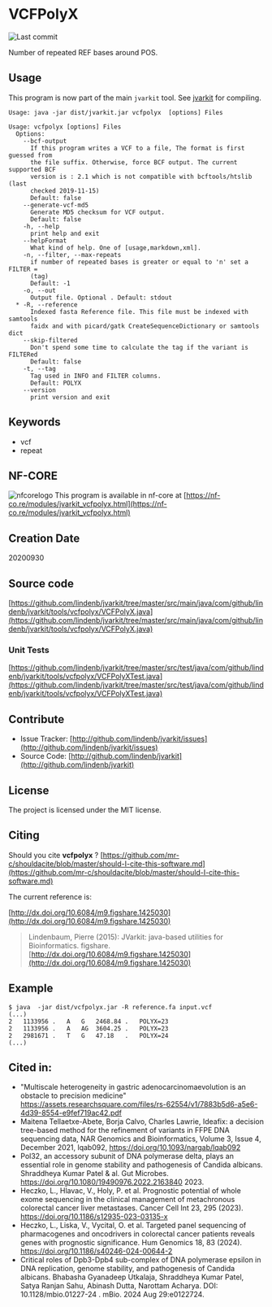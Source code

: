 # VCFPolyX

![Last commit](https://img.shields.io/github/last-commit/lindenb/jvarkit.png)

Number of repeated REF bases around POS.


## Usage


This program is now part of the main `jvarkit` tool. See [jvarkit](JvarkitCentral.md) for compiling.


```
Usage: java -jar dist/jvarkit.jar vcfpolyx  [options] Files

Usage: vcfpolyx [options] Files
  Options:
    --bcf-output
      If this program writes a VCF to a file, The format is first guessed from 
      the file suffix. Otherwise, force BCF output. The current supported BCF 
      version is : 2.1 which is not compatible with bcftools/htslib (last 
      checked 2019-11-15)
      Default: false
    --generate-vcf-md5
      Generate MD5 checksum for VCF output.
      Default: false
    -h, --help
      print help and exit
    --helpFormat
      What kind of help. One of [usage,markdown,xml].
    -n, --filter, --max-repeats
      if number of repeated bases is greater or equal to 'n' set a FILTER = 
      (tag) 
      Default: -1
    -o, --out
      Output file. Optional . Default: stdout
  * -R, --reference
      Indexed fasta Reference file. This file must be indexed with samtools 
      faidx and with picard/gatk CreateSequenceDictionary or samtools dict
    --skip-filtered
      Don't spend some time to calculate the tag if the variant is FILTERed
      Default: false
    -t, --tag
      Tag used in INFO and FILTER columns.
      Default: POLYX
    --version
      print version and exit

```


## Keywords

 * vcf
 * repeat



## NF-CORE

![nfcorelogo](https://avatars.githubusercontent.com/u/35520196?s=32&v=4) This program is available in nf-core at [https://nf-co.re/modules/jvarkit_vcfpolyx.html](https://nf-co.re/modules/jvarkit_vcfpolyx.html)


## Creation Date

20200930

## Source code 

[https://github.com/lindenb/jvarkit/tree/master/src/main/java/com/github/lindenb/jvarkit/tools/vcfpolyx/VCFPolyX.java](https://github.com/lindenb/jvarkit/tree/master/src/main/java/com/github/lindenb/jvarkit/tools/vcfpolyx/VCFPolyX.java)

### Unit Tests

[https://github.com/lindenb/jvarkit/tree/master/src/test/java/com/github/lindenb/jvarkit/tools/vcfpolyx/VCFPolyXTest.java](https://github.com/lindenb/jvarkit/tree/master/src/test/java/com/github/lindenb/jvarkit/tools/vcfpolyx/VCFPolyXTest.java)


## Contribute

- Issue Tracker: [http://github.com/lindenb/jvarkit/issues](http://github.com/lindenb/jvarkit/issues)
- Source Code: [http://github.com/lindenb/jvarkit](http://github.com/lindenb/jvarkit)

## License

The project is licensed under the MIT license.

## Citing

Should you cite **vcfpolyx** ? [https://github.com/mr-c/shouldacite/blob/master/should-I-cite-this-software.md](https://github.com/mr-c/shouldacite/blob/master/should-I-cite-this-software.md)

The current reference is:

[http://dx.doi.org/10.6084/m9.figshare.1425030](http://dx.doi.org/10.6084/m9.figshare.1425030)

> Lindenbaum, Pierre (2015): JVarkit: java-based utilities for Bioinformatics. figshare.
> [http://dx.doi.org/10.6084/m9.figshare.1425030](http://dx.doi.org/10.6084/m9.figshare.1425030)


## Example

```
$ java  -jar dist/vcfpolyx.jar -R reference.fa input.vcf
(...)
2   1133956 .   A   G   2468.84 .   POLYX=23
2   1133956 .   A   AG  3604.25 .   POLYX=23
2   2981671 .   T   G   47.18   .   POLYX=24
(...)
```

## Cited in:

  * "Multiscale heterogeneity in gastric adenocarcinomaevolution is an obstacle to precision medicine" https://assets.researchsquare.com/files/rs-62554/v1/7883b5d6-a5e6-4d39-8554-e9fef719ac42.pdf
  * Maitena Tellaetxe-Abete, Borja Calvo, Charles Lawrie, Ideafix: a decision tree-based method for the refinement of variants in FFPE DNA sequencing data, NAR Genomics and Bioinformatics, Volume 3, Issue 4, December 2021, lqab092, https://doi.org/10.1093/nargab/lqab092
  * Pol32, an accessory subunit of DNA polymerase delta, plays an essential role in genome stability and pathogenesis of Candida albicans. Shraddheya Kumar Patel & al. Gut Microbes. https://doi.org/10.1080/19490976.2022.2163840 2023.
  * Heczko, L., Hlavac, V., Holy, P. et al. Prognostic potential of whole exome sequencing in the clinical management of metachronous colorectal cancer liver metastases. Cancer Cell Int 23, 295 (2023). https://doi.org/10.1186/s12935-023-03135-x
  * Heczko, L., Liska, V., Vycital, O. et al. Targeted panel sequencing of pharmacogenes and oncodrivers in colorectal cancer patients reveals genes with prognostic significance. Hum Genomics 18, 83 (2024). https://doi.org/10.1186/s40246-024-00644-2
  *  Critical roles of Dpb3-Dpb4 sub-complex of DNA polymerase epsilon in DNA replication, genome stability, and pathogenesis of Candida albicans. Bhabasha Gyanadeep Utkalaja, Shraddheya Kumar Patel, Satya Ranjan Sahu, Abinash Dutta, Narottam Acharya.  DOI: 10.1128/mbio.01227-24 . mBio. 2024 Aug 29:e0122724.




